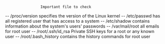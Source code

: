 					Important file to check
-- /proc/version 	      specifies the version of the Linux kernel
-- /etc/passwd 		      has all registered user that has access to a system
-- /etc/shadow		      contains information about the system's users' passwords
-- /var/mail/root	 	all emails for root user
-- /root/.ssh/id_rsa	      Private SSH keys for a root or any known user
-- /root/.bash_history	    contains the history commands for root user